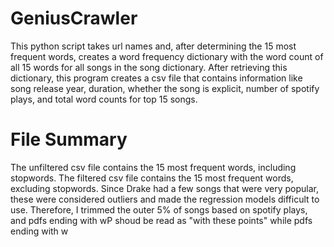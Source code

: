 # GeniusCrawler
This python script takes url names and, after determining the 15 most frequent words, creates a word frequency dictionary with the word count of all 15 words for all songs in the song dictionary. After retrieving this dictionary, this program creates a csv file that contains information like song release year, duration, whether the song is explicit, number of spotify plays, and total word counts for top 15 songs.

# File Summary
The unfiltered csv file contains the 15 most frequent words, including stopwords. 
The filtered csv file contains the 15 most frequent words, excluding stopwords.
Since Drake had a few songs that were very popular, these were considered outliers and made the regression models difficult to use. Therefore, I trimmed the outer 5% of songs based on spotify plays, and pdfs ending with wP shoud be read as "with these points" while pdfs ending with w

